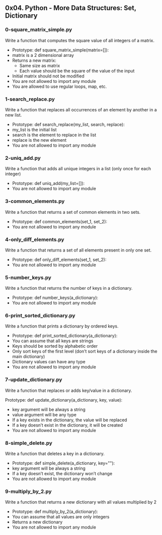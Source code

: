 ## 0x04. Python - More Data Structures: Set, Dictionary

### 0-square_matrix_simple.py

Write a function that computes the square value of all integers of a matrix.

* Prototype: def square_matrix_simple(matrix=[]):
* matrix is a 2 dimensional array
* Returns a new matrix:
    * Same size as matrix
    * Each value should be the square of the value of the input
* Initial matrix should not be modified
* You are not allowed to import any module
* You are allowed to use regular loops, map, etc.

### 1-search_replace.py

Write a function that replaces all occurrences of an element by another in a new list.

* Prototype: def search_replace(my_list, search, replace):
* my_list is the initial list
* search is the element to replace in the list
* replace is the new element
* You are not allowed to import any module

### 2-uniq_add.py

Write a function that adds all unique integers in a list (only once for each integer)
* Prototype: def uniq_add(my_list=[]):
* You are not allowed to import any module

### 3-common_elements.py

Write a function that returns a set of common elements in two sets.
* Prototype: def common_elements(set_1, set_2):
* You are not allowed to import any module

### 4-only_diff_elements.py

Write a function that returns a set of all elements present in only one set.

* Prototype: def only_diff_elements(set_1, set_2):
* You are not allowed to import any module

### 5-number_keys.py

Write a function that returns the number of keys in a dictionary.

* Prototype: def number_keys(a_dictionary):
* You are not allowed to import any module

### 6-print_sorted_dictionary.py

Write a function that prints a dictionary by ordered keys.

* Prototype: def print_sorted_dictionary(a_dictionary):
* You can assume that all keys are strings
* Keys should be sorted by alphabetic order
* Only sort keys of the first level (don’t sort keys of a dictionary inside the main dictionary)
* Dictionary values can have any type
* You are not allowed to import any module

### 7-update_dictionary.py

Write a function that replaces or adds key/value in a dictionary.

Prototype: def update_dictionary(a_dictionary, key, value):
* key argument will be always a string
* value argument will be any type
* If a key exists in the dictionary, the value will be replaced
* If a key doesn’t exist in the dictionary, it will be created
* You are not allowed to import any module

### 8-simple_delete.py

Write a function that deletes a key in a dictionary.

* Prototype: def simple_delete(a_dictionary, key=""):
* key argument will be always a string
* If a key doesn’t exist, the dictionary won’t change
* You are not allowed to import any module

### 9-multiply_by_2.py

Write a function that returns a new dictionary with all values multiplied by 2

* Prototype: def multiply_by_2(a_dictionary):
* You can assume that all values are only integers
* Returns a new dictionary
* You are not allowed to import any module
